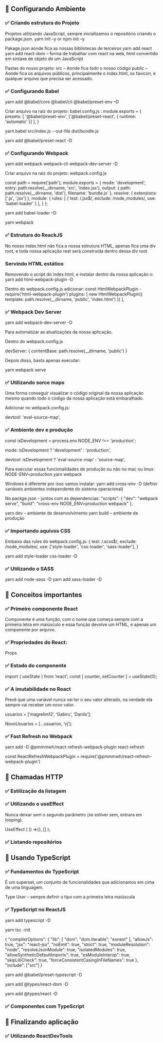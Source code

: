 ## 📝 Configurando Ambiente 

### ✅ Criando estrutura do Projeto
Projetos utilizando JavaScript, sempre inicializamos o repositório criando o package.json. 
yarn init –y or npm init –y 

Pakage.json aonde fica as nossas bibliotecas de terceiros 
yarn add react 
yarn add react-dom – forma de trabalhar com react na web, html convertido em sintaxe de objeto de um JavaScript 

Pastas do nosso projeto: 
src – Aonde fica todo o nosso código 
public – Aonde fica os arquivos públicos, principalmente o index.html, os favicon, e qualquer arquivo que precisa ser acessado. 

### ✅ Configurando Babel
yarn add @babel/core @babel/cli @babel/preset-env –D 

Criar arquivo na raíz do projeto: babel.config.js : 
module.exports = { 
presets: [ 
'@babel/preset-env', 
['@babel/preset-react', { 
runtime: 'automatic' 
}] 
], 
} 

 

yarn babel src/index.js --out-file dist/bundle.js 

yarn add @babel/preset-react -D  

### ✅ Configurando Webpack
yarn add webpack webpack-cli webpack-dev-server -D 

Criar arquivo na raiz do projeto: webpack.config.js 

const path = require('path'); 
module.exports = { 
mode: 'development', 
entry: path.resolve(__dirname, 'src', 'index.jsx'), 
output: { 
path: path.resolve(__dirname, 'dist'), 
filename: 'bundle.js' 
}, 
resolve: { 
extensions: ['.js', '.jsx'] 
}, 
module: { 
rules: [ 
{ 
test: /\.jsx$/, 
exclude: /node_modules/, 
use: 'babel-loader' 
} 
], 
} 
}; 

yarn add babel-loader –D 

yarn webpack 

### ✅ Estrutura do ReackJS
No nosso index.html não fica a nossa estrutura HTML, apenas fica uma div root, e toda nossa aplicação reat será construída dentro dessa div root 

### Servindo HTML estático
Removendo o script do index.html, e instalar dentro da nossa aplicação o: 
yarn add html-webpack-plugin -D 

Dentro do webpack.config.js adicionar: 
const HtmlWebpackPlugin - require('html-webpack-plugin') 
plugins: [ 
new HtmlWebpackPlugin({ 
template: path.resolve(__dirname, 'public', 'index.html') 
}) 
], 

### ✅ Webpack Dev Server
yarn add webpack-dev-server -D 

Para automatizar as atualizações da nossa aplicação. 

Dentro do webpack.config.js 

devServer: { 
contentBase: path.resolve(__dirname, 'public') 
} 

Depois disso, basta apenas executar: 

yarn webpack serve 

### ✅ Utilizando sorce maps
Uma forma conseguir visualizar o código original da nossa aplicação mesmo quando todo o código da nossa aplicação está embaralhado. 

Adicionar no webpack.config.js: 

devtool: 'eval-source-map', 

### ✅ Ambiente dev e produção
const isDevelopment = process.env.NODE_ENV !== 'production'; 

mode: isDevelopment ? 'development' : 'production', 

devtool: isDevelopment ? 'eval-source-map' : 'source-map', 

Para executar essas funcionalidades de produção ou não no mac ou linux: 
NODE-ENV=production yarn webpack 

Windows é diferente por isso vamos instalar: 
yarn add cross-env -D (definir variáveis ambientes independente do sistema operacional) 

No packge.json - juntos com as dependencias: 
"scripts": { 
"dev": "webpack serve", 
"build": "cross-env NODE_ENV=production webpack" 
}, 

yarn dev – ambiente de desenvolvimento 
yarn build – ambiente de produção   

### ✅ Importando aquivos CSS
Embaixo das rules do webpack.config.js: 
{ 
test: /\.scss$/, 
exclude: /node_modules/, 
use: ['style-loader', 'css-loader', 'sass-loader'], 
} 

yarn add style-loader css-loader -D 

### ✅ Utilizando o SASS
yarn add node-sass -D 
yarn add sass-loader -D 

## 📝 Conceitos importantes 

### ✅ Primeiro componente React
Componente é uma função, com o nome que começa sempre com a primeira letra em maiúsculo e essa função devolve um HTML, e apenas um componente por arquivo. 

### ✅ Propriedades do React: 
Props 

### ✅ Estado do componente
import { useState } from ‘react’; 
const [ counter, setCounter ] = useState(0); 

### ✅ A imutabilidade no React
Prevê que uma variável nunca vai ter o seu valor alterado, na verdade ela sempre vai receber um novo valor. 

usuarios = [‘magrelim12’, ‘Gabiru’, ‘Danilo’]; 

NovoUsuarios = [...usuarios, ‘vj’]; 

### ✅ Fast Refresh no Webpack
yarn add -D @pmmmwh/react-refresh-webpack-plugin react-refresh 

const ReactRefreshWebpackPlugin = require('@pmmmwh/react-refresh-webpack-plugin') 

## 📝 Chamadas HTTP 

### ✅ Estilização da listagem 

### ✅ Utilizando o useEffect 
Nunca deixar sem o segundo parâmetro (se estiver sem, entrara em looping). 

UseEffect ( () =>{}, [] ); 

### ✅ Listando repositórios 

## 📝 Usando TypeScript 

### ✅ Fundamentos do TypeScript 
É um superset, um conjunto de funcionalidades que adicionamos em cima de uma linguagem. 

Type User – sempre definir o tipo com a primeira letra maiúscula 

### ✅ TypeScript no ReactJS 
yarn add typescript -D 

yarn tsc -init 

{ 
"compilerOptions": { 
"lib": [ 
"dom", 
"dom.Iterable", 
"esnext" 
], 
"allowJs": true, 
"jsx": "react-jsx", 
"noEmit": true, 
"strict": true, 
"moduleResolution": "node", 
"resolveJsonModule": true, 
"isolatedModules": true, 
"allowSyntheticDefaultImports": true, 
"esModuleInterop": true, 
"skipLibCheck": true, 
"forceConsistentCasingInFileNames": true 
}, 
"include": ["src"] 
} 

yarn add @babel/preset-typescript -D 

yarn add @types/react-dom -D 

yarn add @types/react -D 

### ✅ Componentes com TypeScript 

## 📝 Finalizando aplicação 

### ✅ Utilizando ReactDevTools 
 

